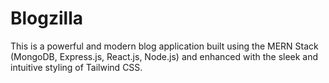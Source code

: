 # Blogzilla
This is a powerful and modern blog application built using the MERN Stack (MongoDB, Express.js, React.js, Node.js) and enhanced with the sleek and intuitive styling of Tailwind CSS.
